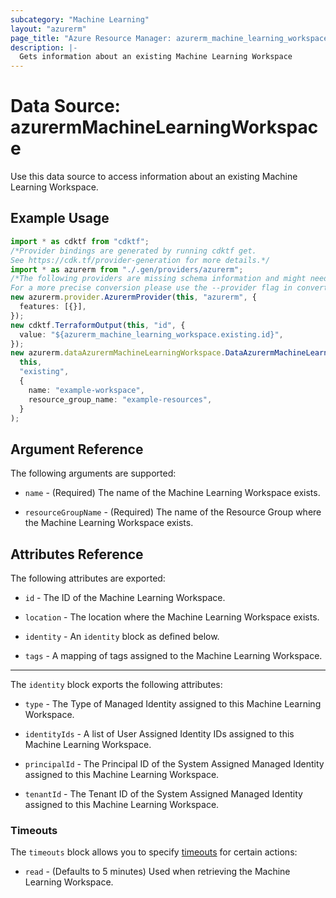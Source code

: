 ```yaml
---
subcategory: "Machine Learning"
layout: "azurerm"
page_title: "Azure Resource Manager: azurerm_machine_learning_workspace"
description: |-
  Gets information about an existing Machine Learning Workspace
---
```


# Data Source: azurermMachineLearningWorkspace

Use this data source to access information about an existing Machine Learning Workspace.

## Example Usage

```typescript
import * as cdktf from "cdktf";
/*Provider bindings are generated by running cdktf get.
See https://cdk.tf/provider-generation for more details.*/
import * as azurerm from "./.gen/providers/azurerm";
/*The following providers are missing schema information and might need manual adjustments to synthesize correctly: azurerm.
For a more precise conversion please use the --provider flag in convert.*/
new azurerm.provider.AzurermProvider(this, "azurerm", {
  features: [{}],
});
new cdktf.TerraformOutput(this, "id", {
  value: "${azurerm_machine_learning_workspace.existing.id}",
});
new azurerm.dataAzurermMachineLearningWorkspace.DataAzurermMachineLearningWorkspace(
  this,
  "existing",
  {
    name: "example-workspace",
    resource_group_name: "example-resources",
  }
);

```

## Argument Reference

The following arguments are supported:

*   `name` - (Required) The name of the Machine Learning Workspace exists.

*   `resourceGroupName` - (Required) The name of the Resource Group where the Machine Learning Workspace exists.

## Attributes Reference

The following attributes are exported:

*   `id` - The ID of the Machine Learning Workspace.

*   `location` - The location where the Machine Learning Workspace exists.

*   `identity` - An `identity` block as defined below.

*   `tags` - A mapping of tags assigned to the Machine Learning Workspace.

***

The `identity` block exports the following attributes:

*   `type` - The Type of Managed Identity assigned to this Machine Learning Workspace.

*   `identityIds` - A list of User Assigned Identity IDs assigned to this Machine Learning Workspace.

*   `principalId` - The Principal ID of the System Assigned Managed Identity assigned to this Machine Learning Workspace.

*   `tenantId` - The Tenant ID of the System Assigned Managed Identity assigned to this Machine Learning Workspace.

### Timeouts

The `timeouts` block allows you to specify [timeouts](https://www.terraform.io/language/resources/syntax#operation-timeouts) for certain actions:

* `read` - (Defaults to 5 minutes) Used when retrieving the Machine Learning Workspace.
